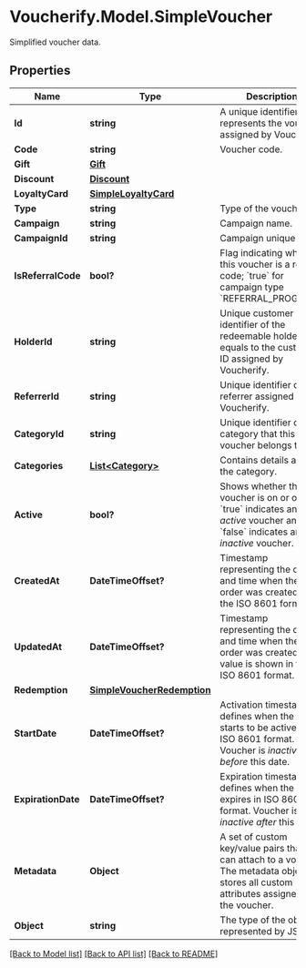 # Voucherify.Model.SimpleVoucher
Simplified voucher data.

## Properties

Name | Type | Description | Notes
------------ | ------------- | ------------- | -------------
**Id** | **string** | A unique identifier that represents the voucher assigned by Voucherify. | [optional] 
**Code** | **string** | Voucher code. | [optional] 
**Gift** | [**Gift**](Gift.md) |  | [optional] 
**Discount** | [**Discount**](Discount.md) |  | [optional] 
**LoyaltyCard** | [**SimpleLoyaltyCard**](SimpleLoyaltyCard.md) |  | [optional] 
**Type** | **string** | Type of the voucher. | [optional] 
**Campaign** | **string** | Campaign name. | [optional] 
**CampaignId** | **string** | Campaign unique ID. | [optional] 
**IsReferralCode** | **bool?** | Flag indicating whether this voucher is a referral code; &#x60;true&#x60; for campaign type &#x60;REFERRAL_PROGRAM&#x60;. | [optional] 
**HolderId** | **string** | Unique customer identifier of the redeemable holder. It equals to the customer ID assigned by Voucherify. | [optional] 
**ReferrerId** | **string** | Unique identifier of the referrer assigned by Voucherify. | [optional] 
**CategoryId** | **string** | Unique identifier of the category that this voucher belongs to. | [optional] 
**Categories** | [**List&lt;Category&gt;**](Category.md) | Contains details about the category. | [optional] 
**Active** | **bool?** | Shows whether the voucher is on or off. &#x60;true&#x60; indicates an *active* voucher and &#x60;false&#x60; indicates an *inactive* voucher. | [optional] 
**CreatedAt** | **DateTimeOffset?** | Timestamp representing the date and time when the order was created in the ISO 8601 format. | [optional] 
**UpdatedAt** | **DateTimeOffset?** | Timestamp representing the date and time when the order was created. The value is shown in the ISO 8601 format. | [optional] 
**Redemption** | [**SimpleVoucherRedemption**](SimpleVoucherRedemption.md) |  | [optional] 
**StartDate** | **DateTimeOffset?** | Activation timestamp defines when the code starts to be active in ISO 8601 format. Voucher is *inactive before* this date. | [optional] 
**ExpirationDate** | **DateTimeOffset?** | Expiration timestamp defines when the code expires in ISO 8601 format.  Voucher is *inactive after* this date. | [optional] 
**Metadata** | **Object** | A set of custom key/value pairs that you can attach to a voucher. The metadata object stores all custom attributes assigned to the voucher. | [optional] 
**Object** | **string** | The type of the object represented by JSON. | [optional] [default to ObjectEnum.Voucher]

[[Back to Model list]](../README.md#documentation-for-models) [[Back to API list]](../README.md#documentation-for-api-endpoints) [[Back to README]](../README.md)

